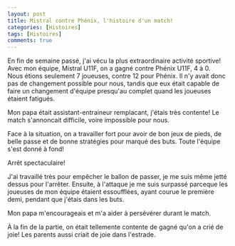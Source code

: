```yaml
---
layout: post
title: Mistral contre Phénix, l'histoire d'un match!
categories: [Histoires]
tags: [Histoires]
comments: true
---
```


En fin de semaine passé, j'ai vécu la plus extraordinaire activité sportive! Avec mon équipe, Mistral U11F, on a gagné contre Phénix U11F, 4 à 0.  
Nous étions seulement 7 joueuses, contre 12 pour Phénix. Il n'y avait donc pas de changement possible pour nous, tandis que eux était capable de faire 
un changement d'équipe presqu'au complet quand les joueuses étaient fatigués.

Mon papa était assistant-entraineur remplacant, j'étais très contente! Le match s'annoncait difficile, voire impossible pour nous.

Face à la situation, on a travailler fort pour avoir de bon jeux de pieds, de belle passe et de bonne stratégies pour marqué des buts.
Toute l'équipe s'est donné à fond! 

Arrêt spectaculaire!

J'ai travaillé très pour empêcher le ballon de passer, je me suis même jetté dessus pour l'arrêter. Ensuite, à l'attaque je me suis surpassé
parceque les joueuses de mon équipe étaient essoufflées, ayant courue le première demi, pendant que j'étais dans les buts.

Mon papa m'encourageais et m'a aider à persévérer durant le match. 

À la fin de la partie, on était tellemente contente de gagné qu'on a crié de joie! Les parents aussi criait de joie dans l'estrade.

